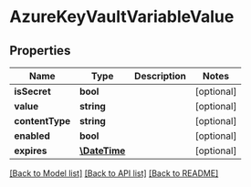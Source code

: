 # AzureKeyVaultVariableValue

## Properties
Name | Type | Description | Notes
------------ | ------------- | ------------- | -------------
**isSecret** | **bool** |  | [optional] 
**value** | **string** |  | [optional] 
**contentType** | **string** |  | [optional] 
**enabled** | **bool** |  | [optional] 
**expires** | [**\DateTime**](\DateTime.md) |  | [optional] 

[[Back to Model list]](../README.md#documentation-for-models) [[Back to API list]](../README.md#documentation-for-api-endpoints) [[Back to README]](../README.md)


